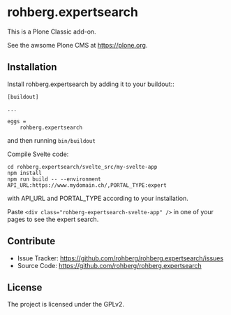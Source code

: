 # rohberg.expertsearch

This is a Plone Classic add-on.

See the awsome Plone CMS at https://plone.org.

## Installation

Install rohberg.expertsearch by adding it to your buildout::

    [buildout]

    ...

    eggs =
        rohberg.expertsearch


and then running ``bin/buildout``

Compile Svelte code:

    cd rohberg.expertsearch/svelte_src/my-svelte-app
    npm install
    npm run build -- --environment API_URL:https://www.mydomain.ch/,PORTAL_TYPE:expert

with API_URL and PORTAL_TYPE according to your installation.

Paste `<div class="rohberg-expertsearch-svelte-app" />` in one of your pages to see the expert search.

## Contribute

- Issue Tracker: https://github.com/rohberg/rohberg.expertsearch/issues
- Source Code: https://github.com/rohberg/rohberg.expertsearch


## License

The project is licensed under the GPLv2.
